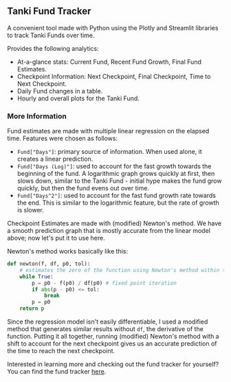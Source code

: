 ## Tanki Fund Tracker

A convenient tool made with Python using the Plotly and Streamlit libraries to track Tanki Funds over time.

Provides the following analytics:
- At-a-glance stats: Current Fund, Recent Fund Growth, Final Fund Estimates.
- Checkpoint Information: Next Checkpoint, Final Checkpoint, Time to Next Checkpoint.
- Daily Fund changes in a table.
- Hourly and overall plots for the Tanki Fund.

### More Information

Fund estimates are made with multiple linear regression on the elapsed time. Features were chosen as follows:
- `Fund["Days"]`: primary source of information. When used alone, it creates a linear prediction.
- `Fund["Days (Log)"]`: used to account for the fast growth towards the beginning of the fund. A logarithmic graph grows quickly at first, then slows down, similar to the Tanki Fund - initial hype makes the fund grow quickly, but then the fund evens out over time.
- `Fund["Days^2"]`: used to account for the fast fund growth rate towards the end. This is similar to the logarithmic feature, but the rate of growth is slower.

Checkpoint Estimates are made with (modified) Newton's method. We have a smooth prediction graph that is mostly accurate from the linear model above; now let's put it to use here.

Newton's method works basically like this:
```python
def newton(f, df, p0, tol):
    # estimates the zero of the function using Newton's method within tol
    while True:
        p = p0 - f(p0) / df(p0) # fixed point iteration
        if abs(p - p0) <= tol:
            break
        p = p0
    return p
```
Since the regression model isn't easily differentiable, I used a modified method that generates similar results without `df`, the derivative of the function. Putting it all together, running (modified) Newton's method with a shift to account for the next checkpoint gives us an accurate prediction of the time to reach the next checkpoint.

Interested in learning more and checking out the fund tracker for yourself? You can find the fund tracker [here](https://fund-vis-v2.herokuapp.com).
